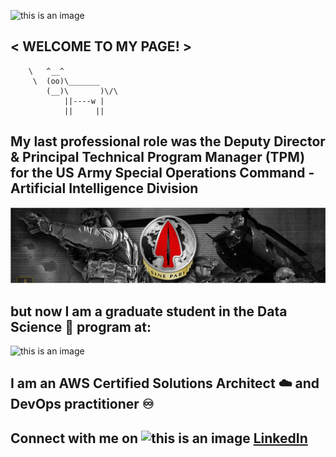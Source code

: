 ![this is an image](https://www.capgemini.com/wp-content/uploads/2019/05/cloud-devops-banner.jpg)

## < WELCOME TO MY PAGE! >
 
        \   ^__^
         \  (oo)\_______
            (__)\       )\/\
                ||----w |
                ||     ||
                
## My last professional role was the Deputy Director & Principal Technical Program Manager (TPM) for the US Army Special Operations Command - Artificial Intelligence Division
![this is an image](https://github.com/JediViking18a/JediViking18a/blob/main/USASOC_banner.jpg)

## but now I am a graduate student in the Data Science 🤖 program at: 
 ![this is an image](https://imgs.search.brave.com/22afFzHS2v0bVcRZKA6Dtg6YZ6lqUieG9RbQpCV0buk/rs:fit:653:225:1/g:ce/aHR0cHM6Ly90c2U0/Lm1tLmJpbmcubmV0/L3RoP2lkPU9JUC5p/TGcyYVN5NGR6bHZN/bHVtWmVvRy13QUFB/QSZwaWQ9QXBp)


            
## I am an AWS Certified Solutions Architect ☁️ and DevOps practitioner ♾️    
  
  
## Connect with me on ![this is an image](https://findicons.com/files/icons/1979/social/50/linkedin.png) [LinkedIn](https://www.linkedin.com/in/ryan-m-harth/)
